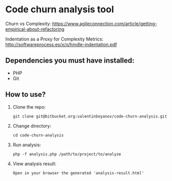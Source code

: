 # Code churn analysis tool

Churn vs Complexity: https://www.agileconnection.com/article/getting-empirical-about-refactoring

Indentation as a Proxy for Complexity Metrics: http://softwareprocess.es/x/x/hindle-indentation.pdf

## Dependencies you must have installed:
- PHP
- Git

## How to use?

1. Clone the repo:

	```
	git clone git@bitbucket.org:valentinboyanov/code-churn-analysis.git
	```
	
2. Change directory:

	```
	cd code-churn-analysis
	```

3. Run analysis: 

	```
	php -f analysis.php /path/to/project/to/analyze
	```
	
4. View analysis result:
     
     ``` 
     Open in your browser the generated 'analysis-result.html'
     ```  